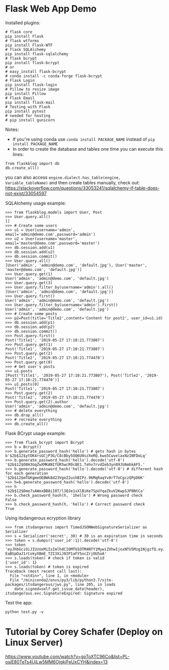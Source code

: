 # Flask Web App Demo

Installed plugins:
```
# flask core
pip install Flask
# flask wtforms
pip install Flask-WTF
# flask SQLAlchemy
pip install flask-sqlalchemy
# flask bcrypt
pip install flask-bcrypt
# or
# easy_install flask-bcrypt
# conda install -c conda-forge flask-bcrypt
# Flask Login
pip install flask-login
# Pillow to resize image
pip install Pillow
# Flask Email
pip install flask-mail
# Testing with Flask
pip install pytest
# needed for hosting
# pip install gunicorn
```
Notes:
- If you're using conda use ```conda install PACKAGE_NAME``` instead of ```pip install PACKAGE_NAME```
- In order to create the database and tables one time you can execute this lines:
```
from flaskblog import db
db.create_all()
```
you can also access ```engine.dialect.has_table(engine, Variable_tableName)``` and then create tables manually, check out:
https://stackoverflow.com/questions/33053241/sqlalchemy-if-table-does-not-exist/33054597

SQLAlchemy usage example:
```
>>> from flaskblog.models import User, Post
>>> User.query.all()
[]
>>> # Create some users
>>> u1 = User(username='admin', email='admin@demo.com',password='admin')
>>> u2 = User(username='master', email='master@demo.com',password='master')
>>> db.session.add(u1)
>>> db.session.add(u2)
>>> db.session.commit()
>>> User.query.all()
[User('admin', 'admin@demo.com', 'default.jpg'), User('master', 'master@demo.com', 'default.jpg')]
>>> User.query.get(1)
User('admin', 'admin@demo.com', 'default.jpg')
>>> User.query.get(3)
>>> User.query.filter_by(username='admin').all()
[User('admin', 'admin@demo.com', 'default.jpg')]
>>> User.query.first()
User('admin', 'admin@demo.com', 'default.jpg')
>>> User.query.filter_by(username='admin').first()
User('admin', 'admin@demo.com', 'default.jpg')
>>> # Create some posts
>>> p2=Post(title='Title2',content='Content for post2', user_id=u1.id)
>>> db.session.add(p1)
>>> db.session.add(p2)
>>> db.session.commit()
>>> Post.query.first()
Post('Title1', '2019-05-27 17:10:21.773807')
>>> Post.query.get(1)
Post('Title1', '2019-05-27 17:10:21.773807')
>>> Post.query.get(2)
Post('Title2', '2019-05-27 17:10:21.774470')
>>> Post.query.get(0)
>>> # Get user's posts
>>> u1.posts
[Post('Title1', '2019-05-27 17:10:21.773807'), Post('Title2', '2019-05-27 17:10:21.774470')]
>>> u1.posts[0]
Post('Title1', '2019-05-27 17:10:21.773807')
>>> Post.query.get(2)
Post('Title2', '2019-05-27 17:10:21.774470')
>>> Post.query.get(2).author
User('admin', 'admin@demo.com', 'default.jpg')
>>> # delete everything
>>> db.drop_all()
>>> # recreate everything
>>> db.create_all()
```

Flask BCrypt usage example:
```
>>> from flask_bcrypt import Bcrypt
>>> b = Bcrypt()
>>> b.generate_password_hash('hello') # gets hash in bytes
b'$2b$12$ytOK4rsGCjP3G/C8cBby5OQ6U0szXeRQ.kwo5CwvelaxNzINFDoLq'
>>> b.generate_password_hash('hello').decode('utf-8')
'$2b$12$O8H3GqZwXMKANIfUR5wcROc8E1.Tehv7rvdIeb3yn89JUAmbkAF5.'
>>> b.generate_password_hash('hello').decode('utf-8') # different hash for each generation
'$2b$12$mTGKgmeOEBWk8d23VgeZ2ushBIPz.96MqRaqYv0rT7oCgczQPpD6K'
>>> h=b.generate_password_hash('hello').decode('utf-8')
>>> h
'$2b$12$Dme7sAWexBB8iI0T/l3QJe1sXlBiKe7SpUYqaZkuV2KwpSJP8NtCa'
>>> b.check_password_hash(h, '1hello') # Wrong password check
False
>>> b.check_password_hash(h, 'hello') # Correct password check
True
```

Using itsdangerous ecryption library
```
>>> from itsdangerous import TimedJSONWebSignatureSerializer as Serializer
>>> s = Serializer('secret', 30) # 30 is an expiration time in seconds
>>> token = s.dumps({'user_id':1}).decode('utf-8')
>>> token
'eyJhbGciOiJIUzUxMiIsImlhdCI6MTU1OTM4NTY1MywiZXhwIjoxNTU5Mzg1NjgzfQ.eyJ1c2VyX2lkIjoxfQ.aGoobkmjf4mz2lAUDZ1jYa6tLOoxEx1gt7PnpW7RY8
EaBUpDaJ1rCokyXBmE_TZI3XiJ0IP1aFY5ocZrjOU5oA'
>>> s.loads(token) # check if token is valid
{'user_id': 1}
>>> s.loads(token) # token is expired
Traceback (most recent call last):
  File "<stdin>", line 1, in <module>
  File "/miniconda2/envs/py3/lib/python3.7/site-packages/itsdangerous/jws.py", line 205, in loads
    date_signed=self.get_issue_date(header),
itsdangerous.exc.SignatureExpired: Signature expired
```
Test the app:
```
python test.py -v
```

# Tutorial by Corey Schafer (Deploy on Linux Server)
https://www.youtube.com/watch?v=goToXTC96Co&list=PL-osiE80TeTs4UjLw5MM6OjgkjFeUxCYH&index=13
